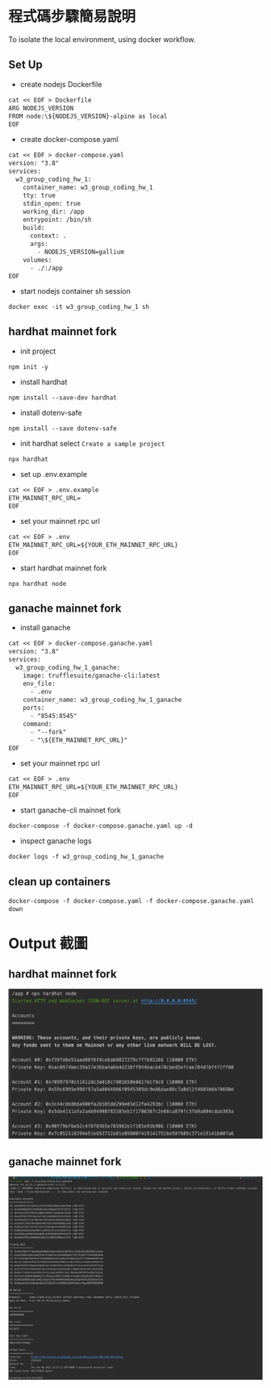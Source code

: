 # 程式碼步驟簡易說明
To isolate the local environment, using docker workflow.
## Set Up
- create nodejs Dockerfile
```shell
cat << EOF > Dockerfile
ARG NODEJS_VERSION
FROM node:\${NODEJS_VERSION}-alpine as local
EOF
```

- create docker-compose.yaml
```shell
cat << EOF > docker-compose.yaml
version: "3.8"
services:
  w3_group_coding_hw_1:
    container_name: w3_group_coding_hw_1
    tty: true
    stdin_open: true
    working_dir: /app
    entrypoint: /bin/sh
    build:
      context: .
      args:
        - NODEJS_VERSION=gallium
    volumes:
      - ./:/app
EOF
```

- start nodejs container sh session
```shell
docker exec -it w3_group_coding_hw_1 sh
```

## hardhat mainnet fork
- init project 
```shell
npm init -y
```

- install hardhat
```shell
npm install --save-dev hardhat
```
- install dotenv-safe
```shell
npm install --save dotenv-safe
```

- init hardhat select `Create a sample project`
```shell
npx hardhat
```

- set up .env.example
```shell
cat << EOF > .env.example
ETH_MAINNET_RPC_URL=
EOF
```

- set your mainnet rpc url 
```shell
cat << EOF > .env
ETH_MAINNET_RPC_URL=${YOUR_ETH_MAINNET_RPC_URL}
EOF
```
- start hardhat mainnet fork
```shell
npx hardhat node
```

## ganache mainnet fork
- install ganache
```shell
cat << EOF > docker-compose.ganache.yaml
version: "3.8"
services:
  w3_group_coding_hw_1_ganache:
    image: trufflesuite/ganache-cli:latest
    env_file:
      - .env
    container_name: w3_group_coding_hw_1_ganache
    ports:
      - "8545:8545"
    command:
      - "--fork"
      - "\${ETH_MAINNET_RPC_URL}"
EOF
```

- set your mainnet rpc url
```shell
cat << EOF > .env
ETH_MAINNET_RPC_URL=${YOUR_ETH_MAINNET_RPC_URL}
EOF
```

- start ganache-cli mainnet fork
```shell
docker-compose -f docker-compose.ganache.yaml up -d
```

- inspect ganache logs
```shell
docker logs -f w3_group_coding_hw_1_ganache
```
## clean up containers
```shell
docker-compose -f docker-compose.yaml -f docker-compose.ganache.yaml down
```

# Output 截圖
## hardhat mainnet fork
![](./screenshots/hardhat-mainnet-fork.png)
## ganache mainnet fork
![](./screenshots/ganache-mainnet-fork.png)
